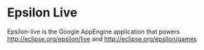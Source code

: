 # Epsilon Live

Epsilon-live is the Google AppEngine application that powers http://eclipse.org/epsilon/live and http://eclipse.org/epsilon/games
